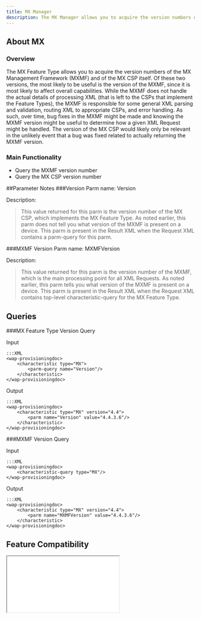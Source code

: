 ```yaml
---
title: MX Manager
description: The MX Manager allows you to acquire the version numbers of the MX Management Framework (MXMF) and of the MX CSP itself.
---
```


## About MX

### Overview

The MX Feature Type allows you to acquire the version numbers of the MX Management Framework (MXMF) and of the MX CSP itself. Of these two versions, the most likely to be useful is the version of the MXMF, since it is most likely to affect overall capabilities. While the MXMF does not handle the actual details of processing XML (that is left to the CSPs that implement the Feature Types), the MXMF is responsible for some general XML parsing and validation, routing XML to appropriate CSPs, and error handling. As such, over time, bug fixes in the MXMF might be made and knowing the MXMF version might be useful to determine how a given XML Request might be handled. The version of the MX CSP would likely only be relevant in the unlikely event that a bug was fixed related to actually returning the MXMF version.

### Main Functionality

* Query the MXMF version number
* Query the MX CSP version number


##Parameter Notes
###Version
Parm name: Version

Description:

>This value returned for this parm is the version number of the MX CSP, which implements the MX Feature Type. As noted earlier, this parm does not tell you what version of the MXMF is present on a device. This parm is present in the Result XML when the Request XML contains a parm-query for this parm.

###MXMF Version
Parm name: MXMFVersion

Description:

>This value returned for this parm is the version number of the MXMF, which is the main processing point for all XML Requests. As noted earlier, this parm tells you what version of the MXMF is present on a device. This parm is present in the Result XML when the Request XML contains top-level characteristic-query for the MX Feature Type.

## Queries
###MX Feature Type Version Query

Input

	:::XML
	<wap-provisioningdoc>
		<characteristic type="MX">
			<parm-query name="Version"/>
		</characteristic>
	</wap-provisioningdoc>

Output

	:::XML
	<wap-provisioningdoc>
		<characteristic type="MX" version="4.4">
			<parm name="Version" value="4.4.3.6"/>
		</characteristic>
	</wap-provisioningdoc>

###MXMF Version Query

Input

	:::XML
	<wap-provisioningdoc>
		<characteristic-query type="MX"/>
	</wap-provisioningdoc>
	
Output

	:::XML
	<wap-provisioningdoc>
		<characteristic type="MX" version="4.4">
			<parm name="MXMFVersion" value="4.4.3.6"/>
		</characteristic>
	</wap-provisioningdoc>
	
## Feature Compatibility

<iframe src="compare.html#mx=4.3&csp=MX&os=JB&embed=true"></iframe> 